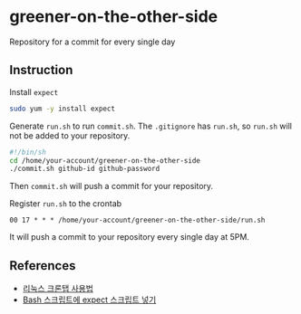 # greener-on-the-other-side
Repository for a commit for every single day

## Instruction

Install `expect`
```bash
sudo yum -y install expect
```

Generate `run.sh` to run `commit.sh`. The `.gitignore` has `run.sh`, so `run.sh` will not be added to your repository.

```sh
#!/bin/sh
cd /home/your-account/greener-on-the-other-side
./commit.sh github-id github-password
```

Then `commit.sh` will push a commit for your repository.

Register `run.sh` to the crontab

```
00 17 * * * /home/your-account/greener-on-the-other-side/run.sh
```

It will push a commit to your repository every single day at 5PM.

## References

- [리눅스 크론탭 사용법](https://jdm.kr/blog/2)
- [Bash 스크립트에 expect 스크립트 넣기](https://zetawiki.com/wiki/Bash_스크립트에_expect_스크립트_넣기)
